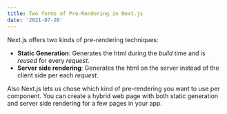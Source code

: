 ```yaml
---
title: Two forms of Pre-Rendering in Next.js 
date: '2021-07-28'
---
```


Next.js offers two kinds of pre-rendering techniques: 

- **Static Generation**: Generates the html during the *build* time and is *reused* for every *request*.
- **Server side rendering**: Generates the html on the server instead of the client side per each *request*. 

Also Next.js lets us chose which kind of pre-rendering you want to use per component. You can create a hybrid web page with both static generation and server side rendering for a few pages in your app. 
